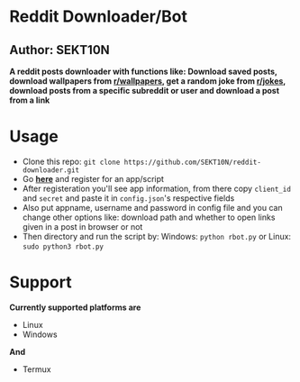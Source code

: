 ﻿# Reddit Downloader/Bot
 ## Author: SEKT10N
 
 **A reddit posts downloader with functions like: Download saved posts, download wallpapers from [**r/wallpapers**](https://www.reddit.com/r/wallpapers), get a random joke from [**r/jokes**](https://www.reddit.com/r/jokes), download posts from a specific subreddit or user and download a post from a link**
 
 # Usage
 - Clone this repo:
 `git clone https://github.com/SEKT10N/reddit-downloader.git`
 - Go [**here**](https://www.reddit.com/prefs/apps) and register for an app/script
 - After registeration you'll see app information, from there copy `client_id` and `secret` and paste it in `config.json`'s respective fields
 - Also put appname, username and password in config file and you can change other options like: download path and whether to open links given in a post in browser or not
 - Then directory and run the script by:
 Windows: `python rbot.py` or Linux: `sudo python3 rbot.py`

# Support
**Currently supported platforms are**
- Linux
- Windows

**And**
- Termux
